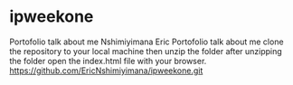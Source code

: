 # ipweekone
Portofolio talk about me
Nshimiyimana Eric
Portofolio talk about me
clone the repository to your local machine then unzip the folder
after unzipping the folder open the index.html file with your browser.
https://github.com/EricNshimiyimana/ipweekone.git

